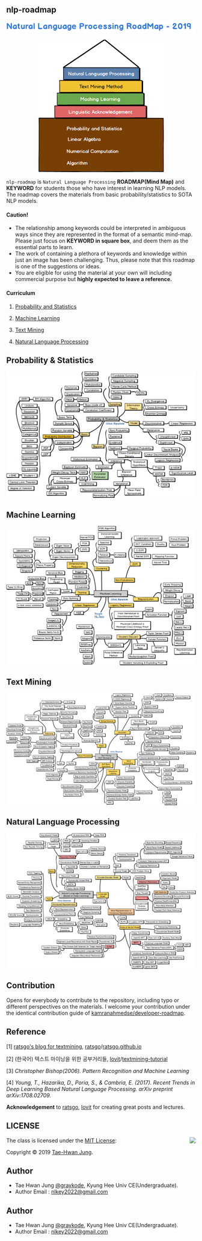 ## nlp-roadmap
![](img/title.png)
<p align="center"><img width="333" src="img/main.png" /></p>


`nlp-roadmap` is `Natural Language Processing` **ROADMAP(Mind Map)** and **KEYWORD** for students those who have interest in learning NLP models. The roadmap covers the materials from basic probability/statistics to SOTA NLP models.


#### Caution!

- The relationship among keywords could be interpreted in ambiguous ways since they are represented in the format of a semantic mind-map. Please just focus on **KEYWORD in square box**, and deem them as the essential parts to learn.
- The work of containing a plethora of keywords and knowledge within just an image has been challenging. Thus, please note that this roadmap is one of the suggestions or ideas.
- You are eligible for using the material at your own will including commercial purpose but **highly expected to leave a reference.**

#### Curriculum

1. [Probability and Statistics](https://github.com/graykode/nlp-roadmap#probability--statistics)

2. [Machine Learning](https://github.com/graykode/nlp-roadmap#machine-learning)

3. [Text Mining](https://github.com/graykode/nlp-roadmap#text-mining)

4. [Natural Language Processing](https://github.com/graykode/nlp-roadmap#natural-language-processing)

    

## Probability & Statistics
![](img/prob.png)

## Machine Learning
![](img/ml.png)

## Text Mining
![](img/textmining.png)

## Natural Language Processing
![](img/nlp.png)


## Contribution
Opens for everybody to contribute to the repository, including typo or different perspectives on the materials. I welcome your contribution under the identical contribution guide of [kamranahmedse/developer-roadmap](https://github.com/kamranahmedse/developer-roadmap/blob/master/contributing.md).



## Reference

[1] [ratsgo's blog for textmining](https://ratsgo.github.io/), [ratsgo](https://github.com/ratsgo)/[ratsgo.github.io](https://github.com/ratsgo/ratsgo.github.io)

[2] (한국어) 텍스트 마이닝을 위한 공부거리들, [lovit](https://github.com/lovit)/[textmining-tutorial](https://github.com/lovit/textmining-tutorial)

[3] *Christopher Bishop(2006). Pattern Recognition and Machine Learning*

[4] *Young, T., Hazarika, D., Poria, S., & Cambria, E. (2017). Recent Trends in Deep Learning Based Natural Language Processing. arXiv preprint arXiv:1708.02709.*

**Acknowledgement** to [ratsgo](https://github.com/ratsgo), [lovit](https://github.com/lovit) for creating great posts and lectures.



## LICENSE
<img align="right" src="http://opensource.org/trademarks/opensource/OSI-Approved-License-100x137.png">

The class is licensed under the [MIT License](http://opensource.org/licenses/MIT):

Copyright &copy; 2019 [Tae-Hwan Jung](http://www.github.com/graykode).




## Author

- Tae Hwan Jung [@graykode](https://github.com/graykode), Kyung Hee Univ CE(Undergraduate).
- Author Email : [nlkey2022@gmail.com](mailto:nlkey2022@gmail.com)



## Author

- Tae Hwan Jung [@graykode](https://github.com/graykode), Kyung Hee Univ CE(Undergraduate).
- Author Email : [nlkey2022@gmail.com](mailto:nlkey2022@gmail.com)
